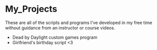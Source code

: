 # My_Projects
These are all of the scripts and programs I've developed in my free time without guidance from an instructor or course videos.

- Dead by Daylight custom games program
- Girlfriend's birthday script <3
